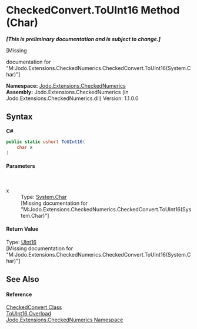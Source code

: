 # CheckedConvert.ToUInt16 Method (Char)
 _**\[This is preliminary documentation and is subject to change.\]**_

\[Missing <summary> documentation for "M:Jodo.Extensions.CheckedNumerics.CheckedConvert.ToUInt16(System.Char)"\]

**Namespace:**&nbsp;<a href="N_Jodo_Extensions_CheckedNumerics">Jodo.Extensions.CheckedNumerics</a><br />**Assembly:**&nbsp;Jodo.Extensions.CheckedNumerics (in Jodo.Extensions.CheckedNumerics.dll) Version: 1.1.0.0

## Syntax

**C#**<br />
``` C#
public static ushort ToUInt16(
	char x
)
```


#### Parameters
&nbsp;<dl><dt>x</dt><dd>Type: <a href="https://docs.microsoft.com/dotnet/api/system.char" target="_blank" rel="noopener noreferrer">System.Char</a><br />\[Missing <param name="x"/> documentation for "M:Jodo.Extensions.CheckedNumerics.CheckedConvert.ToUInt16(System.Char)"\]</dd></dl>

#### Return Value
Type: <a href="https://docs.microsoft.com/dotnet/api/system.uint16" target="_blank" rel="noopener noreferrer">UInt16</a><br />\[Missing <returns> documentation for "M:Jodo.Extensions.CheckedNumerics.CheckedConvert.ToUInt16(System.Char)"\]

## See Also


#### Reference
<a href="T_Jodo_Extensions_CheckedNumerics_CheckedConvert">CheckedConvert Class</a><br /><a href="Overload_Jodo_Extensions_CheckedNumerics_CheckedConvert_ToUInt16">ToUInt16 Overload</a><br /><a href="N_Jodo_Extensions_CheckedNumerics">Jodo.Extensions.CheckedNumerics Namespace</a><br />